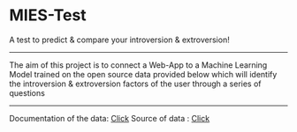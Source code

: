 
# MIES-Test

A test to predict & compare your introversion & extroversion!

---

The aim of this project is to connect a Web-App to a Machine Learning Model trained on the open source data provided below which will identify the introversion & extroversion factors of the user through a series of questions

---

Documentation of the data: [Click](https://openpsychometrics.org/tests/MIES/development/)
Source of data : [Click](https://openpsychometrics.org/_rawdata/MIES_Dev_Data.zip)

